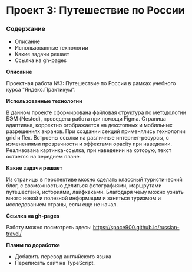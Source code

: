 # Проект 3: Путешествие по России

### Содержание
* Описание
* Использованные технологии
* Какие задачи решает
* Ссылка на gh-pages

**Описание**

Проектная работа №3: Путешествие по России в рамках учебного курса "Яндекс.Практикум".

**Использованные технологии**

 В данном проекте сформирована файловая структура по методологии БЭМ (Nested), проведена работа при помощи Figma. Страница адаптивна, корректно отображается на декстопных и мобильных разрешениях экранов. При создании секций применялись технологии grid и flex. Встроены ссылки на различные интернет-ресурсы, с изменениями прозрачности и эффектами opacity при наведении. Реализована картинка-ссылка, при наведении на которую, текст остается на переднем плане.


**Какие задачи решает**

Из страницы в перспективе можно сделать классный туристический блог, с возможностью делиться фотографиями, маршрутами путешествий, историями, лайфхаками. Благодаря чему можно узнать много новой и полезной информации и заняться туризмом и исследованием страны, если еще не начал.

**Ссылка на gh-pages** 

Работу можно посмотреть здесь: https://space900.github.io/russian-travel/

**Планы по доработке**

* Добавить перевод английского языка
* Переписать сайт на TypeScript.

